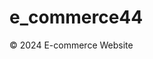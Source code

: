 # e_commerce44
<main id="content">
    <!-- Dynamic Content will be inserted here -->
</main>

<footer>
    <p>© 2024 E-commerce Website</p>
</footer>

<script>
    // JavaScript: Product Database
    const products = [
        { id: 1, name: "Product 1", price: 100, image: "https://via.placeholder.com/150" },
        { id: 2, name: "Product 2", price: 150, image: "https://via.placeholder.com/150" },
    ];

    // Function to display the product list
    function showProducts() {
        const content = document.getElementById("content");
        content.innerHTML = `
            <h2>Products</h2>
            <div class="product-list">
                ${products.map(product => `
                    <div class="product-item" data-id="${product.id}">
                        <img src="${product.image}" alt="${product.name}">
                        <h3>${product.name}</h3>
                        <p>Price: $${product.price}</p>
                        <button onclick="viewProduct(${product.id})">View Details</button>
                        <button onclick="addToCart(${product.id})">Add to Cart</button>
                    </div>
                `).join('')}
            </div>
        `;
    }

    // Function to display product details
    function viewProduct(productId) {
        const product = products.find(p => p.id === productId);
        const content = document.getElementById("content");
        content.innerHTML = `
            <div id="product-detail">
                <img src="${product.image}" alt="${product.name}">
                <h2>${product.name}</h2>
                <p>Price: $${product.price}</p>
                <button onclick="addToCart(${product.id})">Add to Cart</button>
                <button onclick="showProducts()">Back to Products</button>
            </div>
        `;
    }

    // Cart functionality
    function addToCart(productId) {
        let cart = JSON.parse(localStorage.getItem("cart")) || [];
        const product = products.find(p => p.id === productId);
        cart.push(product);
        localStorage.setItem("cart", JSON.stringify(cart));
        alert("Product added to cart!");
    }

    // Function to show the cart
    function showCart() {
        const cart = JSON.parse(localStorage.getItem("cart")) || [];
        let total = 0;
        const content = document.getElementById("content");

        if (cart.length === 0) {
            content.innerHTML = <h2>Your Cart is Empty</h2>;
            return;
        }

        content.innerHTML = `
            <h2>Your Cart</h2>
            <div id="cart-items">
                ${cart.map(item => {
                    total += item.price;
                    return <p>${item.name} - $${item.price}</p>;
                }).join('')}
            </div>
            <p>Total: $${total}</p>
            <button onclick="checkout()">Checkout</button>
            <button onclick="clearCart()">Clear Cart</button>
        `;
    }

    // Checkout function
    function checkout() {
        alert("Checkout Successful!");
        clearCart();
    }

    // Function to clear the cart
    function clearCart() {
        localStorage.removeItem("cart");
        showCart();
    }

    // Show products on page load
    window.onload = showProducts;
</script>
